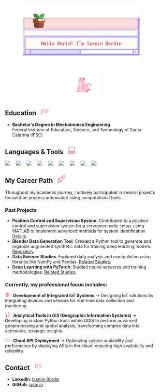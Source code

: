 <p align="center">
  <img src="https://raw.githubusercontent.com/iasmiin/iasmiin/main/window.svg" width="385">
  <img src="https://raw.githubusercontent.com/iasmiin/iasmiin/main/cat-animation.gif" width="125">
</p>

## Education &nbsp; <img src="https://raw.githubusercontent.com/iasmiin/iasmiin/main/education.svg" width="27">
- **Bachelor’s Degree in Mechatronics Engineering**\
Federal Institute of Education, Science, and Technology of Santa Catarina (IFSC)

## Languages & Tools &nbsp; <img src="https://raw.githubusercontent.com/iasmiin/iasmiin/main/notebook.svg" width="25">

<div align="">
  <img src="https://cdn.jsdelivr.net/gh/devicons/devicon@latest/icons/python/python-original-wordmark.svg" width="45"> &nbsp;&nbsp;&nbsp;
  <img src="https://cdn.jsdelivr.net/gh/devicons/devicon@latest/icons/postgresql/postgresql-plain-wordmark.svg" width="45"> &nbsp;&nbsp;&nbsp;          
  <img src="https://cdn.jsdelivr.net/gh/devicons/devicon@latest/icons/fastapi/fastapi-original-wordmark.svg" width="45"> &nbsp;&nbsp;&nbsp;
  <img src="https://cdn.jsdelivr.net/gh/devicons/devicon@latest/icons/numpy/numpy-plain-wordmark.svg" width="45"> &nbsp;&nbsp;&nbsp;
  <img src="https://cdn.jsdelivr.net/gh/devicons/devicon@latest/icons/pandas/pandas-original-wordmark.svg" width="45"> &nbsp;&nbsp;&nbsp;
  <img src="https://cdn.jsdelivr.net/gh/devicons/devicon@latest/icons/pytorch/pytorch-plain-wordmark.svg" width="45"> &nbsp;&nbsp;&nbsp;
  <img src="https://cdn.jsdelivr.net/gh/devicons/devicon@latest/icons/html5/html5-plain-wordmark.svg" width="45"> &nbsp;&nbsp;&nbsp;
  <img src="https://cdn.jsdelivr.net/gh/devicons/devicon@latest/icons/css3/css3-plain-wordmark.svg" width="45"> &nbsp;&nbsp;&nbsp;
  <img src="https://cdn.jsdelivr.net/gh/devicons/devicon@latest/icons/javascript/javascript-plain.svg" width="45"> 
</div>

## My Career Path &nbsp; <img src="https://raw.githubusercontent.com/iasmiin/iasmiin/main/rocket.svg" width="25">

Throughout my academic journey, I actively participated in several projects focused on process automation using computational tools. 

### **Past Projects**  
- **Position Control and Supervision System**: Contributed to a position control and supervision system for a servopneumatic setup, using MATLAB to implement advanced methods for system identification. [Details](#).  
- **Blender Data Generation Tool**: Created a Python tool to generate and organize augmented synthetic data for training deep learning models. [Repository](https://github.com/iasmiin/blender-data-generation-tool).  
- **Data Science Studies**: Explored data analysis and manipulation using libraries like NumPy and Pandas. [Related Studies](#).  
- **Deep Learning with PyTorch**: Studied neural networks and training methodologies. [Related Studies](#).

### **Currently, my professional focus includes:**

<img src="https://raw.githubusercontent.com/iasmiin/iasmiin/main/globe.svg" width="15"> &nbsp; **Development of Integrated IoT Systems** → Designing IoT solutions by integrating devices and sensors for real-time data collection and monitoring.

<img src="https://raw.githubusercontent.com/iasmiin/iasmiin/main/bar-chart.svg" width="15"> &nbsp; **Analytical Tools in GIS (Geographic Information Systems)** → Developing custom Python tools within QGIS to perform advanced geoprocessing and spatial analysis, transforming complex data into actionable, strategic insights.

<img src="https://raw.githubusercontent.com/iasmiin/iasmiin/main/cloud.svg" width="15"> &nbsp; **Cloud API Deployment** → Optimizing system scalability and performance by deploying APIs in the cloud, ensuring high availability and reliability.

## Contact &nbsp; <img src="https://raw.githubusercontent.com/iasmiin/iasmiin/main/mailbox.svg" width="25">
- **LinkedIn**: [Iasmin Bordin](https://www.linkedin.com/in/iasmin-bordin-b38487222/)  
- **GitHub**: [iasmiin](https://github.com/iasmiin)  

<!--
**iasmiin/iasmiin** is a ✨ _special_ ✨ repository because its `README.md` (this file) appears on your GitHub profile.

Here are some ideas to get you started:

- 🔭 I’m currently working on ...
- 🌱 I’m currently learning ...
- 👯 I’m looking to collaborate on ...
- 🤔 I’m looking for help with ...
- 💬 Ask me about ...
- 📫 How to reach me: ...
- 😄 Pronouns: ...
- ⚡ Fun fact: ...
-->
